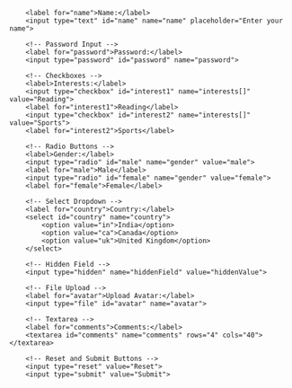 <!-- Text Input: Name -->
        <label for="name">Name:</label>
        <input type="text" id="name" name="name" placeholder="Enter your name">
        
        <!-- Password Input -->
        <label for="password">Password:</label>
        <input type="password" id="password" name="password">
        
        <!-- Checkboxes -->
        <label>Interests:</label>
        <input type="checkbox" id="interest1" name="interests[]" value="Reading">
        <label for="interest1">Reading</label>
        <input type="checkbox" id="interest2" name="interests[]" value="Sports">
        <label for="interest2">Sports</label>
        
        <!-- Radio Buttons -->
        <label>Gender:</label>
        <input type="radio" id="male" name="gender" value="male">
        <label for="male">Male</label>
        <input type="radio" id="female" name="gender" value="female">
        <label for="female">Female</label>
        
        <!-- Select Dropdown -->
        <label for="country">Country:</label>
        <select id="country" name="country">
            <option value="in">India</option>
            <option value="ca">Canada</option>
            <option value="uk">United Kingdom</option>
        </select>
        
        <!-- Hidden Field -->
        <input type="hidden" name="hiddenField" value="hiddenValue">
        
        <!-- File Upload -->
        <label for="avatar">Upload Avatar:</label>
        <input type="file" id="avatar" name="avatar">
        
        <!-- Textarea -->
        <label for="comments">Comments:</label>
        <textarea id="comments" name="comments" rows="4" cols="40"></textarea>
        
        <!-- Reset and Submit Buttons -->
        <input type="reset" value="Reset">
        <input type="submit" value="Submit">